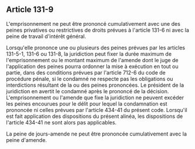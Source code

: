 Article 131-9
----
L'emprisonnement ne peut être prononcé cumulativement avec une des peines
privatives ou restrictives de droits prévues à l'article 131-6 ni avec la peine
de travail d'intérêt général.

Lorsqu'elle prononce une ou plusieurs des peines prévues par les articles
131-5-1, 131-6 ou 131-8, la juridiction peut fixer la durée maximum de
l'emprisonnement ou le montant maximum de l'amende dont le juge de l'application
des peines pourra ordonner la mise à exécution en tout ou partie, dans des
conditions prévues par l'article 712-6 du code de procédure pénale, si le
condamné ne respecte pas les obligations ou interdictions résultant de la ou des
peines prononcées. Le président de la juridiction en avertit le condamné après
le prononcé de la décision. L'emprisonnement ou l'amende que fixe la juridiction
ne peuvent excéder les peines encourues pour le délit pour lequel la
condamnation est prononcée ni celles prévues par l'article 434-41 du présent
code. Lorsqu'il est fait application des dispositions du présent alinéa, les
dispositions de l'article 434-41 ne sont alors pas applicables.

La peine de jours-amende ne peut être prononcée cumulativement avec la peine
d'amende.
